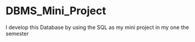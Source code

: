 # DBMS_Mini_Project
I develop this Database by using the SQL as my mini project in my one the semester 
